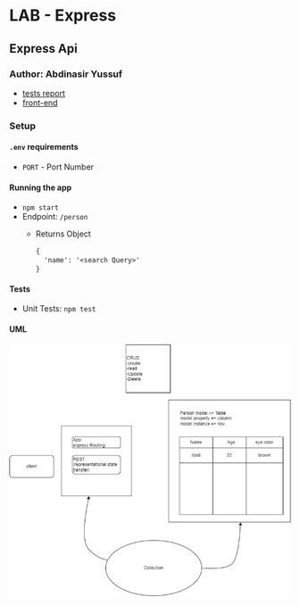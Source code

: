 LAB - Express
========

Express Api
---------------

### Author: Abdinasir Yussuf

-   [tests report](https://github.com/codefellows/code-401-javascript-example-lab/actions)
-   [front-end](https://code-401-js-lab-example.herokuapp.com/status)

### Setup

#### `.env` requirements

-   `PORT` - Port Number

#### Running the app

-   `npm start`
-   Endpoint: `/person`
    -   Returns Object

        ```
        {
          'name': '<search Query>'
        }

        ```

#### Tests

-   Unit Tests: `npm test`


#### UML

![diagrams](./assets/Untitled-Diagram.drawio.png)